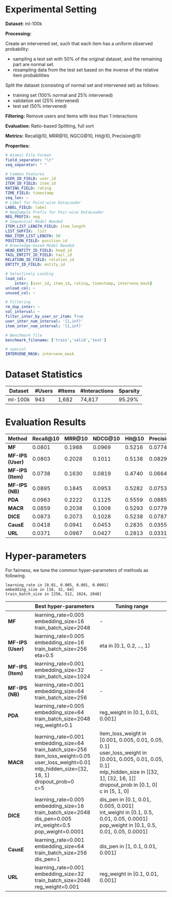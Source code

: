 # Experimental Setting

**Dataset:** ml-100k

**Processing:** 

Create an intervened set, such that each item has a uniform observed probability:
- sampling a test set with 50% of the original dataset, and the remaining part are normal set.
- resampling data from the test set based on the inverse of the relative item probabilities

Split the dataset (consisting of normal set and intervened set) as follows:
- training set (100% normal and 25% intervened)
- validation set (25% intervened)
- test set (50% intervened)

**Filtering:** Remove users and items with less than 1 interactions

**Evaluation:** Ratio-based Splitting, full sort

**Metrics:** Recall@10, MRR@10, NGCG@10, Hit@10, Precision@10

**Properties:**

```yaml
# Atomic File Format
field_separator: "\t"
seq_separator: " "

# Common Features
USER_ID_FIELD: user_id
ITEM_ID_FIELD: item_id
RATING_FIELD: rating
TIME_FIELD: timestamp
seq_len: ~
# Label for Point-wise DataLoader
LABEL_FIELD: label
# NegSample Prefix for Pair-wise DataLoader
NEG_PREFIX: neg_
# Sequential Model Needed
ITEM_LIST_LENGTH_FIELD: item_length
LIST_SUFFIX: _list
MAX_ITEM_LIST_LENGTH: 50
POSITION_FIELD: position_id
# Knowledge-based Model Needed
HEAD_ENTITY_ID_FIELD: head_id
TAIL_ENTITY_ID_FIELD: tail_id
RELATION_ID_FIELD: relation_id
ENTITY_ID_FIELD: entity_id

# Selectively Loading
load_col:
    inter: [user_id, item_id, rating, timestamp, intervene_mask]
unload_col: ~
unused_col: ~

# Filtering
rm_dup_inter: ~
val_interval: ~
filter_inter_by_user_or_item: True
user_inter_num_interval: '[1,inf)'
item_inter_num_interval: '[1,inf)'

# Benchmark file
benchmark_filename: ['train','valid','test']

# special
INTERVENE_MASK: intervene_mask
```

# Dataset Statistics

| Dataset    | #Users | #Items | #Interactions | Sparsity |
| ---------- | ------ | ------ | ------------- | -------- |
| ml-100k    |    943 | 1,682  |   74,817      | 95.29%   |

# Evaluation Results

| Method               | Recall@10 | MRR@10 | NDCG@10 | Hit@10 | Precision@10 |
| -------------------- | --------- | ------ | ------- | ------ | ------------ |
| **MF**               | 0.0801    | 0.1988 | 0.0969  | 0.5216 | 0.0774       |
| **MF-IPS (User)**    | 0.0803    | 0.2028 | 0.1011  | 0.5138 | 0.0829       |
| **MF-IPS (Item)**    | 0.0738    | 0.1630 | 0.0819  | 0.4740 | 0.0664       |
| **MF-IPS (NB)**      | 0.0895    | 0.1845 | 0.0953  | 0.5282 | 0.0753       |
| **PDA**              | 0.0963    | 0.2222 | 0.1125  | 0.5559 | 0.0885       |
| **MACR**             | 0.0859    | 0.2038 | 0.1008  | 0.5293 | 0.0779       |
| **DICE**             | 0.0873    | 0.2073 | 0.1028  | 0.5238 | 0.0787       |
| **CausE**            | 0.0418    | 0.0941 | 0.0453  | 0.2835 | 0.0355       |
| **URL**              | 0.0371    | 0.0967 | 0.0427  | 0.2813 | 0.0331       |

# Hyper-parameters
For fairness, we tune the common hyper-parameters of methods as following. 
```
learning_rate in [0.01, 0.005, 0.001, 0.0001]
embedding_size in [16, 32, 64]
train_batch_size in [256, 512, 1024, 2048]
```

|                      | Best hyper-parameters                                        | Tuning range                                                 |
| -------------------- | ------------------------------------------------------------ | ------------------------------------------------------------ |
| **MF**               | learning_rate=0.005<br />embedding_size=16<br />train_batch_size=2048 |- |
| **MF-IPS (User)**    | learning_rate=0.005<br />embedding_size=16<br />train_batch_size=256<br />eta=0.5 | eta in [0.1, 0.2, ..., 1] |
| **MF-IPS (Item)**    | learning_rate=0.001<br />embedding_size=32<br />train_batch_size=1024 |-  |
| **MF-IPS (NB)**      | learning_rate=0.001<br />embedding_size=64<br />train_batch_size=256 |-  |
| **PDA**              | learning_rate=0.005<br />embedding_size=64<br />train_batch_size=2048<br />reg_weight=0.1 | reg_weight in [0.1, 0.01, 0.001] |
| **MACR**             | learning_rate=0.001<br />embedding_size=64<br />train_batch_size=256<br />item_loss_weight=0.05<br />user_loss_weight=0.01<br />mlp_hidden_size=[32, 16, 1]<br />dropout_prob=0<br />c=5 | item_loss_weight in [0.001, 0.005, 0.01, 0.05, 0.1]<br />user_loss_weight in [0.001, 0.005, 0.01, 0.05, 0.1]<br />mlp_hidden_size in [[32, 1], [32, 16, 1]]<br />dropout_prob in [0.1, 0]<br />c in [5, 1, 0] |
| **DICE**             | learning_rate=0.005<br />embedding_size=16<br />train_batch_size=2048<br />dis_pen=0.005<br />int_weight=0.5<br />pop_weight=0.0001 | dis_pen in [0.1, 0.01, 0.005, 0.001]<br />int_weight in [0.1, 0.5, 0.01, 0.05, 0.0001]<br />pop_weight in [0.1, 0.5, 0.01, 0.05, 0.0001]|
| **CausE**            | learning_rate=0.001<br />embedding_size=64<br />train_batch_size=256<br />dis_pen=1 | dis_pen in [1, 0.1, 0.01, 0.001] |
| **URL**              | learning_rate=0.001<br />embedding_size=32<br />train_batch_size=2048<br />reg_weight=0.001 | reg_weight in [0.1, 0.01, 0.001] |
